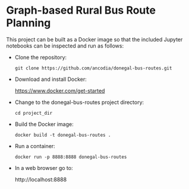 # Graph-based Rural Bus Route Planning

This project can be built as a Docker image so that the included Jupyter notebooks can be inspected and run as follows:

- Clone the repository:
  ```
  git clone https://github.com/ancodia/donegal-bus-routes.git
  ```

- Download and install Docker: 

  https://www.docker.com/get-started

- Change to the donegal-bus-routes project directory:
  ```
  cd project_dir
  ```

- Build the Docker image:
  ```
  docker build -t donegal-bus-routes .
  ```

- Run a container:
  ```
  docker run -p 8888:8888 donegal-bus-routes
  ```

- In a web browser go to:

  http://localhost:8888
